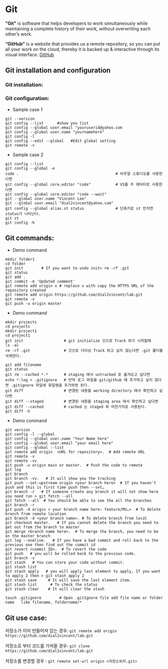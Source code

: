# Git
**"Git"** is software that helps developers to work simultaneously while maintaining a complete history of their work, without overwriting each other’s work.

**“GitHub”** is a website that provides us a remote repository, so you can put all your work on the cloud, thereby it is backed up & interactive through its visual interface. [GitHub](https://github.com/dial2vincent/lab/blob/master/content/github.md)
## Git installation and configuration
### Git installation:

### Git configuration:
- Sample case 1
~~~
git --version
git config --list      #show you list
git config --global user.email "youruserid@yahoo.com
git config --global user.name "yournamehere"
git config -l
git config --edit --global   #Edit global setting
git remote -v
~~~

- Sample case 2
~~~
git config --list
git config --global -e
code .                                           # 비주얼 스튜디오를 사용한다면 
git config --global core.editor "code"           # VS를 주 에딕터로 사용한다면 
git config --global core.editor "code --wait"      
git --global user.name "Vincent Lee"
git --global user.email "dial2vincent@yahoo.com"
git config --global alias.st status              # 단축키로 st 만치면 status가 나타난다. 
git st
git config -h
~~~
## Git commands:
- Demo command
~~~
mkdir folder1
cd folder
git init        # If you want to undo init> rm -rf .git 
git status
git add .
git commit -m 'Updated comment'
git remote add origin x # replace x with copy the HTTPS URL of the repository created
git remote add origin https://github.com/dial2vincent/lab.git
git remote -v
git push -u origin master
~~~
- Demo command
~~~
mkdir projects
cd projects
mkdir project1
cd project1
git init                  # git initialize 깃으로 Track 하기 시작할때 
ls -al
rm -rf .git               # 깃으로 더이상 Track 하고 싶지 않는다면 .git 폴더를 삭제한다.

git add filename
git status
git rm --cached *.*       # staging 에서 untracked 로 옮겨오고 싶다면 
echo *.log > .gitignore   # 만약 로그 파일을 git/github 에 추가하고 싶지 않다면 .gitignore 파일에 화일명을 추가하면 된다.
git diff                  # 변경된 내용을 working directory 에서 확인하고 싶다면
git diff --staged         # 변경된 내용을 staging area 에서 확인하고 싶다면 
git diff --cached         # cached 는 staged 와 마찬가지로 사용된다.
git diff -h
~~~
- Demo command
~~~
git version
git config -l --global
git config --global user.name "Your Name here"
git config --global user.email "your email here"
git config --global --list
git remote add origin  <URL for repository>.  # Add remote URL
git remote -v
git remote -vv
git push -u origin main or master.  # Push the code to remote
git log
git branch
git branch -vv.   # It will show you the tracking
git push --set-upstream origin <your branch here>  # If you haven't push and this is first time push then --set…
git branch -r   # If someone create any branch it will not show here you need run > git fetch --all
git fetch --all  # You should be able to see the all the branches
git branch -r
git push -d origin < your branch name here: feature/MV…>  # To delete branch from remote location
git branch -d <your branch name>. # To delete branch from local
git checkout master.   # If you cannot delete the branch you need to get out from the branch to master
git merge <branch name here>.  # To merge the branch, you need to be on the master branch
git log --oneline.   # If you have a bad commit and roll back to the previous one then find out the commit id
git revert <commit ID>.  # To revert the code
git push   # you will be rolled back to the previous code.
git branch -v
git stash   # You can store your code without commit.
git stash list
git stash apply   # you will apply last element to apply, If you want to apply 2 then > git stash apply 2
git stash save     # It will save the last element item.
git stash list      # To check the status
git stash clear    # It will clear the stash

touch .gitignore        # Open .gitIgnore file add file name or folder name   like filename, foldername/*
~~~
## Git use case:
저장소가 이미 만들어져 있는 경우: 
`git remote add origin https://github.com/dial2vincent/lab.git`

저장소로 부터 코드를 가져올 경우:
`git clone https://github.com/dial2vincent/lab.git`

저장소를 변경할 경우 :
`git remote set-url origin <저장소위치.git>`

